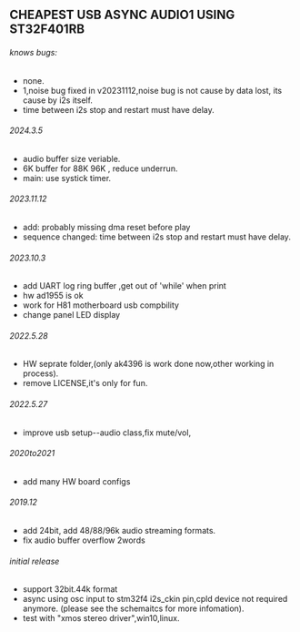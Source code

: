 ## CHEAPEST USB ASYNC AUDIO1 USING ST32F401RB

###### knows bugs:
- none.
- 1,noise bug fixed in v20231112,noise bug is not cause by data lost, its cause by i2s itself.
- time between i2s stop and restart must have delay.

###### 2024.3.5  
- audio buffer size veriable.
- 6K buffer for 88K 96K , reduce underrun.
- main: use systick timer.
 
###### 2023.11.12  
- add: probably missing dma reset before play
- sequence changed: time between i2s stop and restart must have delay. 
  
###### 2023.10.3
- add UART log ring buffer ,get out of 'while' when print
- hw ad1955 is ok    
- work for H81 motherboard usb compbility
- change panel LED display  

###### 2022.5.28
- HW seprate folder,(only ak4396 is work done now,other working in process).
- remove LICENSE,it's only for fun.

###### 2022.5.27
- improve usb setup--audio class,fix mute/vol,

###### 2020to2021
- add many HW board configs

###### 2019.12 
- add 24bit, add 48/88/96k audio streaming formats.
- fix audio buffer overflow 2words

###### initial release
- support 32bit.44k format
- async using osc input to stm32f4 i2s_ckin pin,cpld device not required anymore.
(please see the schemaitcs for more infomation).
- test with "xmos stereo driver",win10,linux.

